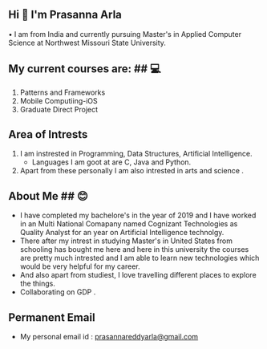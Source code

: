 ## Hi 👋 I'm Prasanna Arla ##

• I am from India and currently pursuing Master's in Applied Computer Science at Northwest Missouri State University.

## My current courses are: ##  💻

1. Patterns and Frameworks
2. Mobile Computiing-iOS
3. Graduate Direct Project

## Area of Intrests ##
1. I am instrested in Programming, Data Structures, Artificial Intelligence.
   * Languages I am goot at are C, Java and Python.
2. Apart from these personally I am also intrested in arts and science .

## About Me ## 😊
* I have completed my bachelore's in the year of 2019 and I have worked in an Multi National Comapany named Cognizant Technologies as Quality Analyst for an year on Artificial Intelligence technolgy. 
* There after my intrest in studying Master's in United States from schooling has bought me here and here in this university the courses are pretty much intrested and I am able to learn new technologies which would be very helpful for my career. 
* And also apart from studiest, I love travelling different places to explore the things.
* Collaborating on GDP .

## Permanent Email
 * My personal email id : prasannareddyarla@gmail.com 